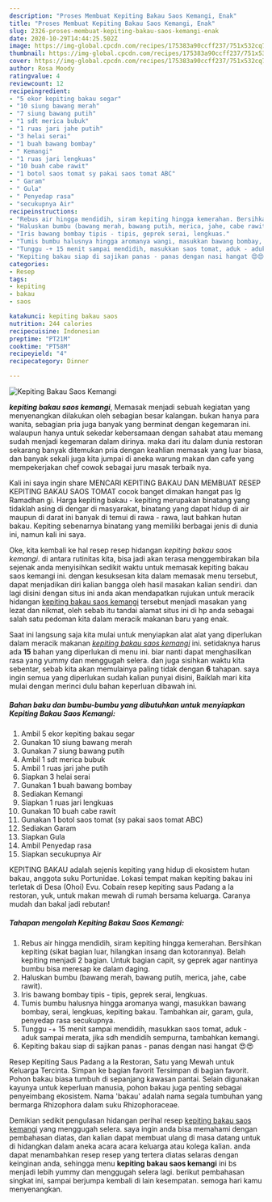 ```yaml
---
description: "Proses Membuat Kepiting Bakau Saos Kemangi, Enak"
title: "Proses Membuat Kepiting Bakau Saos Kemangi, Enak"
slug: 2326-proses-membuat-kepiting-bakau-saos-kemangi-enak
date: 2020-10-29T14:44:25.502Z
image: https://img-global.cpcdn.com/recipes/175383a90ccff237/751x532cq70/kepiting-bakau-saos-kemangi-foto-resep-utama.jpg
thumbnail: https://img-global.cpcdn.com/recipes/175383a90ccff237/751x532cq70/kepiting-bakau-saos-kemangi-foto-resep-utama.jpg
cover: https://img-global.cpcdn.com/recipes/175383a90ccff237/751x532cq70/kepiting-bakau-saos-kemangi-foto-resep-utama.jpg
author: Rosa Moody
ratingvalue: 4
reviewcount: 12
recipeingredient:
- "5 ekor kepiting bakau segar"
- "10 siung bawang merah"
- "7 siung bawang putih"
- "1 sdt merica bubuk"
- "1 ruas jari jahe putih"
- "3 helai serai"
- "1 buah bawang bombay"
- " Kemangi"
- "1 ruas jari lengkuas"
- "10 buah cabe rawit"
- "1 botol saos tomat sy pakai saos tomat ABC"
- " Garam"
- " Gula"
- " Penyedap rasa"
- "secukupnya Air"
recipeinstructions:
- "Rebus air hingga mendidih, siram kepiting hingga kemerahan. Bersihkan kepiting (sikat bagian luar, hilangkan insang dan kotorannya). Belah kepiting menjadi 2 bagian. Untuk bagian capit, sy geprek agar nantinya bumbu bisa meresap ke dalam daging."
- "Haluskan bumbu (bawang merah, bawang putih, merica, jahe, cabe rawit)."
- "Iris bawang bombay tipis - tipis, geprek serai, lengkuas."
- "Tumis bumbu halusnya hingga aromanya wangi, masukkan bawang bombay, serai, lengkuas, kepiting bakau. Tambahkan air, garam, gula, penyedap rasa secukupnya."
- "Tunggu -+ 15 menit sampai mendidih, masukkan saos tomat, aduk - aduk sampai merata, jika sdh mendidih sempurna, tambahkan kemangi."
- "Kepiting bakau siap di sajikan panas - panas dengan nasi hangat 😍😍"
categories:
- Resep
tags:
- kepiting
- bakau
- saos

katakunci: kepiting bakau saos 
nutrition: 244 calories
recipecuisine: Indonesian
preptime: "PT21M"
cooktime: "PT58M"
recipeyield: "4"
recipecategory: Dinner

---
```



![Kepiting Bakau Saos Kemangi](https://img-global.cpcdn.com/recipes/175383a90ccff237/751x532cq70/kepiting-bakau-saos-kemangi-foto-resep-utama.jpg)

<b><i>kepiting bakau saos kemangi</i></b>, Memasak menjadi sebuah kegiatan yang menyenangkan dilakukan oleh sebagian besar kalangan. bukan hanya para wanita, sebagian pria juga banyak yang berminat dengan kegemaran ini. walaupun hanya untuk sekedar kebersamaan dengan sahabat atau memang sudah menjadi kegemaran dalam dirinya. maka dari itu dalam dunia restoran sekarang banyak ditemukan pria dengan keahlian memasak yang luar biasa, dan banyak sekali juga kita jumpai di aneka warung makan dan cafe yang mempekerjakan chef cowok sebagai juru masak terbaik nya.

Kali ini saya ingin share MENCARI KEPITING BAKAU DAN MEMBUAT RESEP KEPITING BAKAU SAOS TOMAT cocok banget dimakan hangat pas lg Ramadhan gi. Harga kepiting bakau - kepiting merupakan binatang yang tidaklah asing di dengar di masyarakat, binatang yang dapat hidup di air maupun di darat ini banyak di temui di rawa - rawa, laut bahkan hutan bakau. Kepiting sebenarnya binatang yang memiliki berbagai jenis di dunia ini, namun kali ini saya.

Oke, kita kembali ke hal resep resep hidangan <i>kepiting bakau saos kemangi</i>. di antara rutinitas kita, bisa jadi akan terasa menggembirakan bila sejenak anda menyisihkan sedikit waktu untuk memasak kepiting bakau saos kemangi ini. dengan kesuksesan kita dalam memasak menu tersebut, dapat menjadikan diri kalian bangga oleh hasil masakan kalian sendiri. dan lagi disini dengan situs ini anda akan mendapatkan rujukan untuk meracik hidangan <u>kepiting bakau saos kemangi</u> tersebut menjadi masakan yang lezat dan nikmat, oleh sebab itu tandai alamat situs ini di hp anda sebagai salah satu pedoman kita dalam meracik makanan baru yang enak.


Saat ini langsung saja kita mulai untuk menyiapkan alat alat yang diperlukan dalam meracik makanan <u><i>kepiting bakau saos kemangi</i></u> ini. setidaknya harus ada <b>15</b> bahan yang diperlukan di menu ini. biar nanti dapat menghasilkan rasa yang yummy dan menggugah selera. dan juga sisihkan waktu kita sebentar, sebab kita akan memulainya paling tidak dengan <b>6</b> tahapan. saya ingin semua yang diperlukan sudah kalian punyai disini, Baiklah mari kita mulai dengan merinci dulu bahan keperluan dibawah ini.

<!--inarticleads1-->

##### Bahan baku dan bumbu-bumbu yang dibutuhkan untuk menyiapkan Kepiting Bakau Saos Kemangi:

1. Ambil 5 ekor kepiting bakau segar
1. Gunakan 10 siung bawang merah
1. Gunakan 7 siung bawang putih
1. Ambil 1 sdt merica bubuk
1. Ambil 1 ruas jari jahe putih
1. Siapkan 3 helai serai
1. Gunakan 1 buah bawang bombay
1. Sediakan  Kemangi
1. Siapkan 1 ruas jari lengkuas
1. Gunakan 10 buah cabe rawit
1. Gunakan 1 botol saos tomat (sy pakai saos tomat ABC)
1. Sediakan  Garam
1. Siapkan  Gula
1. Ambil  Penyedap rasa
1. Siapkan secukupnya Air


KEPITING BAKAU adalah sejenis kepiting yang hidup di ekosistem hutan bakau, anggota suku Portunidae. Lokasi tempat makan kepiting bakau ini terletak di Desa (Ohoi) Evu. Cobain resep kepiting saus Padang a la restoran, yuk, untuk makan mewah di rumah bersama keluarga. Caranya mudah dan bakal jadi rebutan! 

<!--inarticleads2-->

##### Tahapan mengolah Kepiting Bakau Saos Kemangi:

1. Rebus air hingga mendidih, siram kepiting hingga kemerahan. Bersihkan kepiting (sikat bagian luar, hilangkan insang dan kotorannya). Belah kepiting menjadi 2 bagian. Untuk bagian capit, sy geprek agar nantinya bumbu bisa meresap ke dalam daging.
1. Haluskan bumbu (bawang merah, bawang putih, merica, jahe, cabe rawit).
1. Iris bawang bombay tipis - tipis, geprek serai, lengkuas.
1. Tumis bumbu halusnya hingga aromanya wangi, masukkan bawang bombay, serai, lengkuas, kepiting bakau. Tambahkan air, garam, gula, penyedap rasa secukupnya.
1. Tunggu -+ 15 menit sampai mendidih, masukkan saos tomat, aduk - aduk sampai merata, jika sdh mendidih sempurna, tambahkan kemangi.
1. Kepiting bakau siap di sajikan panas - panas dengan nasi hangat 😍😍


Resep Kepiting Saus Padang a la Restoran, Satu yang Mewah untuk Keluarga Tercinta. Simpan ke bagian favorit Tersimpan di bagian favorit. Pohon bakau biasa tumbuh di sepanjang kawasan pantai. Selain digunakan kayunya untuk keperluan manusia, pohon bakau juga penting sebagai penyeimbang ekosistem. Nama &#39;bakau&#39; adalah nama segala tumbuhan yang bermarga Rhizophora dalam suku Rhizophoraceae. 

Demikian sedikit pengulasan hidangan perihal resep <u>kepiting bakau saos kemangi</u> yang menggugah selera. saya ingin anda bisa memahami dengan pembahasan diatas, dan kalian dapat membuat ulang di masa datang untuk di hidangkan dalam aneka acara acara keluarga atau kolega kalian. anda dapat menambahkan resep resep yang tertera diatas selaras dengan keinginan anda, sehingga menu <b>kepiting bakau saos kemangi</b> ini bs menjadi lebih yummy dan menggugah selera lagi. berikut pembahasan singkat ini, sampai berjumpa kembali di lain kesempatan. semoga hari kamu menyenangkan.

